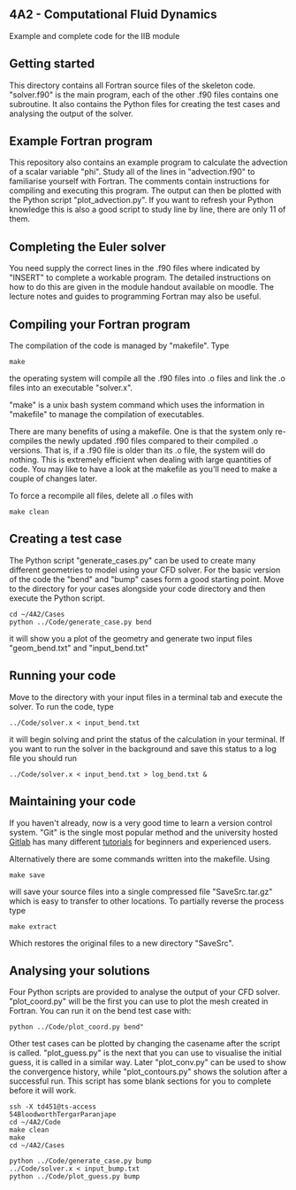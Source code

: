 ## 4A2 - Computational Fluid Dynamics
Example and complete code for the IIB module

## Getting started
This directory contains all Fortran source files of the skeleton code.
"solver.f90" is the main program, each of the other .f90 files contains one
subroutine. It also contains the Python files for creating the test cases and
analysing the output of the solver.

## Example Fortran program  
This repository also contains an example program to calculate the advection of a
scalar variable "phi". Study all of the lines in "advection.f90" to familiarise
yourself with Fortran. The comments contain instructions for compiling and
executing this program. The output can then be plotted with the Python script
"plot\_advection.py". If you want to refresh your Python knowledge this is also
a good script to study line by line, there are only 11 of them.

## Completing the Euler solver
You need supply the correct lines in the .f90 files where indicated by "INSERT" 
to complete a workable program. The detailed instructions on how to do this are
given in the module handout available on moodle. The lecture notes and guides to
programming Fortran may also be useful.

## Compiling your Fortran program
The compilation of the code is managed by "makefile". Type 
```
make
```
the operating system will compile all the .f90 files into .o files and link the
.o files into an executable "solver.x". 

"make" is a unix bash system command which uses the information in "makefile" to
manage the compilation of executables.
 
There are many benefits of using a makefile. One is that the system only
re-compiles the newly updated .f90 files compared to their compiled .o versions.
That is, if a .f90 file is older than its .o file, the system will do nothing.
This is extremely efficient when dealing with large quantities of code. You may 
like to have a look at the makefile as you'll need to make a couple of changes 
later.

To force a recompile all files, delete all .o files with
```
make clean
```

## Creating a test case
The Python script "generate\_cases.py" can be used to create many different
geometries to model using your CFD solver. For the basic version of the code the
"bend" and "bump" cases form a good starting point. Move to the directory for 
your cases alongside your code directory and then execute the Python script.
```
cd ~/4A2/Cases
python ../Code/generate_case.py bend
```
it will show you a plot of the geometry and generate two input files
"geom\_bend.txt" and "input\_bend.txt"

## Running your code
Move to the directory with your input files in a terminal tab and execute the
solver. To run the code, type
```
../Code/solver.x < input_bend.txt
```
it will begin solving and print the status of the calculation in your terminal.
If you want to run the solver in the background and save this status to a log
file you should run
```
../Code/solver.x < input_bend.txt > log_bend.txt &
```

## Maintaining your code
If you haven't already, now is a very good time to learn a version control 
system. "Git" is the single most popular method and the university hosted
[Gitlab](https://gitlab.developers.cam.ac.uk/) has many different 
[tutorials](https://docs.gitlab.com/ee/tutorials/learn_git.html) for beginners 
and experienced users.

Alternatively there are some commands written into the makefile. Using
``` 
make save
```
will save your source files into a single compressed file "SaveSrc.tar.gz"
which is easy to transfer to other locations. To partially reverse the process 
type
```
make extract
```
Which restores the original files to a new directory "SaveSrc".

## Analysing your solutions
Four Python scripts are provided to analyse the output of your CFD solver.
"plot\_coord.py" will be the first you can use to plot the mesh created in
Fortran. You can run it on the bend test case with:
```
python ../Code/plot_coord.py bend"
```
Other test cases can be plotted by changing the casename after the script is
called. "plot\_guess.py" is the next that you can use to visualise the initial
guess, it is called in a similar way. Later "plot\_conv.py" can be used to show 
the convergence history, while "plot\_contours.py" shows the solution after a
successful run. This script has some blank sections for you to complete before
it will work.

``````
ssh -X td451@ts-access
54BloodworthTergarParanjape
cd ~/4A2/Code
make clean
make
cd ~/4A2/Cases

python ../Code/generate_case.py bump
../Code/solver.x < input_bump.txt
python ../Code/plot_guess.py bump
``````
